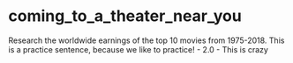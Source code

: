 # coming_to_a_theater_near_you
Research the worldwide earnings of the top 10 movies from 1975-2018. 
This is a practice sentence, because we like to practice! - 2.0 - This is crazy